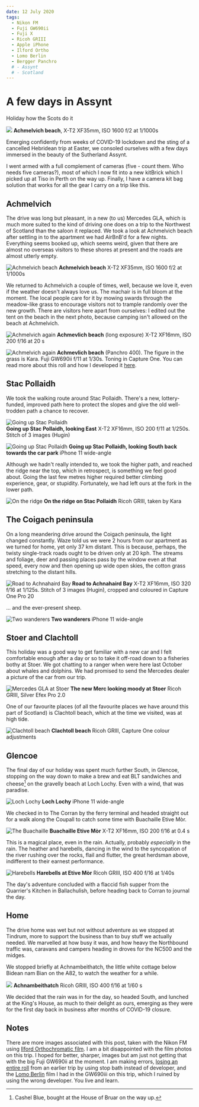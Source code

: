 ```yaml
---
date: 12 July 2020
tags:
  - Nikon FM
  - Fuji GW690ii
  - Fuji X
  - Ricoh GRIII
  - Apple iPhone
  - Ilford Ortho
  - Lomo Berlin
  - Bergger Panchro
  # - Assynt
  # - Scotland
---
```

# A few days in Assynt
Holiday how the Scots do it

![](/img/DSF7259.jpg)
**Achmelvich beach**, X-T2 XF35mm, ISO 1600 f/2 at 1/1000s

Emerging confidently from weeks of COVID-19 lockdown and the sting of a cancelled Hebridean trip at Easter, we consoled ourselves with a few days immersed in the beauty of the Sutherland Assynt.

I went armed with a full complement of cameras (five - count them. Who needs five cameras?), most of which I now fit into a new kitBrick which I picked up at Tiso in Perth on the way up. Finally, I have a camera kit bag solution that works for all the gear I carry on a trip like this.

## Achmelvich

The drive was long but pleasant, in a new (to us) Mercedes GLA, which is much more suited to the kind of driving one does on a trip to the Northwest of Scotland than the saloon it replaced. We took a look at Achmelvich beach after settling in to the apartment we had AirBnB'd for a few nights. Everything seems booked up, which seems weird, given that there are almost no overseas visitors to these shores at present and the roads are almost utterly empty.

![](/img/DSF7264.jpg "Achmelvich beach")
**Achmelvich beach** X-T2 XF35mm, ISO 1600 f/2 at 1/1000s

We returned to Achmelvich a couple of times, well, because we love it, even if the weather doesn't always love us. The machair is in full bloom at the moment. The local people care for it by mowing swards through the meadow-like grass to encourage visitors not to trample randomly over the new growth. There are visitors here apart from ourselves: I edited out the tent on the beach in the next photo, because camping isn't allowed on the beach at Achmelvich.

![](/img/DSF7292.jpg "Achmelvich again")
**Achmevlich beach** (long exposure) X-T2 XF16mm, ISO 200 f/16 at 20 s

![](/img/img20200716_02.jpg "Achmelvich again")
**Achmevlich beach** (Panchro 400). The figure in the grass is Kara. Fuji GW690ii f/11 at 1/30s. Toning in Capture One. You can read more about this roll and how I developed it [here](/Exposures/2020/2020-07-12-Bergger-Panchro-400/).

## Stac Pollaidh

We took the walking route around Stac Pollaidh. There's a new, lottery-funded, improved path here to protect the slopes and give the old well-trodden path a chance to recover. 

![](/img/DSF7274-DSF7276.jpg "Going up Stac Pollaidh")  
**Going up Stac Pollaidh, looking East** X-T2 XF16mm, ISO 200 f/11 at 1/250s. Stitch of 3 images (Hugin)

![](/img/IMG_8838.jpg "Going up Stac Pollaidh")
**Going up Stac Pollaidh, looking South back towards the car park** iPhone 11 wide-angle

Although we hadn't really intended to, we took the higher path, and reached the ridge near the top, which in retrospect, is something we feel good about. Going the last few metres higher required better climbing experience, gear, or stupidity. Fortunately, we had left ours at the fork in the lower path.

![](/img/R0000589.jpg "On the ridge")
**On the ridge on Stac Pollaidh** Ricoh GRIII, taken by Kara

## The Coigach peninsula

On a long meandering drive around the Coigach peninsula, the light changed constantly. Waze told us we were 2 hours from our apartment as we turned for home, yet only 37 km distant. This is because, perhaps, the twisty single-track roads ought to be driven only at 20 kph. The streams and foliage, deer and passing places pass by the window even at that speed, every now and then opening up wide open skies, the cotton grass stretching to the distant hills.

![](/img/DSF7286-DSF7288.jpg "Road to Achnahaird Bay")
**Road to Achnahaird Bay** X-T2 XF16mm, ISO 320 f/16 at 1/125s. Stitch of 3 images (Hugin), cropped and coloured in Capture One Pro 20

... and the ever-present sheep.

![](/img/IMG_8855.jpg "Two wanderers")
**Two wanderers** iPhone 11 wide-angle

## Stoer and Clachtoll

This holiday was a good way to get familiar with a new car and I felt comfortable enough after a day or so to take it off-road down to a fisheries bothy at Stoer. We got chatting to a ranger when were here last October about whales and dolphins. We had promised to send the Mercedes dealer a picture of the car from our trip.

![](/img/R0000623.jpg "Mercedes GLA at Stoer")
**The new Merc looking moody at Stoer** Ricoh GRIII, Silver Efex Pro 2.0

One of our favourite places (of all the favourite places we have around this part of Scotland) is Clachtoll beach, which at the time we visited, was at high tide. 

![](/img/R0000611.jpg "Clachtoll beach")
**Clachtoll beach** Ricoh GRIII, Capture One colour adjustments

## Glencoe
The final day of our holiday was spent much further South, in Glencoe, stopping on the way down to make a brew and eat BLT sandwiches and cheese[^cheese] on the gravelly beach at Loch Lochy. Even with a wind, that was paradise.

![](/img/IMG_8857.jpg "Loch Lochy")
**Loch Lochy** iPhone 11 wide-angle

We checked in to The Corran by the ferry terminal and headed straight out for a walk along the Coupall to catch some time with Buachaille Etive Mòr.

![](/img/DSF7297.jpg "The Buachaille")
**Buachaille Etive Mòr** X-T2 XF16mm, ISO 200 f/16 at 0.4 s

This is a magical place, even in the rain. Actually, probably *especially* in the rain. The heather and harebells, dancing in the wind to the syncopation of the river rushing over the rocks, flail and flutter, the great herdsman above, indifferent to their earnest performance.

![](/img/R0000639.jpg "Harebells")
**Harebells at Etive Mòr** Ricoh GRIII, ISO 400 f/16 at 1/40s

The day's adventure concluded with a flaccid fish supper from the Quarrier's Kitchen in Ballachulish, before heading back to Corran to journal the day. 

## Home
The drive home was wet but not without adventure as we stopped at Tindrum, more to support the business than to buy stuff we actually needed. We marvelled at how busy it was, and how heavy the Northbound traffic was, caravans and campers heading in droves for the NC500 and the midges.

We stopped briefly at Achnambeithatch, the little white cottage below Bidean nam Bian on the A82, to watch the weather for a while. 

![](/img/R0000643.jpg)
**Achnambeithatch** Ricoh GRIII, ISO 400 f/16 at 1/60 s

We decided that the rain was in for the day, so headed South, and lunched at the King's House, as much to their delight as ours, emerging as they were for the first day back in business after months of COVID-19 closure. 

## Notes
There are more images associated with this post, taken with the Nikon FM using [Ilford Orthochromatic film](/Exposures/2020/2020-11-07-Ilford-orthochrome-80). I am a bit disappointed with the film photos on this trip. I hoped for better, sharper, images but am just not getting that with the big Fuji GW690ii at the moment. I am making errors, [losing an entire roll](/Exposures/2020/2020-06-07-Lomography-Potsdam-100) from an earlier trip by using stop bath instead of developer, and the [Lomo Berlin](/Exposures/2020/2020-07-13-Lomography-Berlin-400) film I had in the GW690iii on this trip, which I ruined by using the wrong developer. You live and learn. 


[^cheese]: Cashel Blue, bought at the House of Bruar on the way up.
